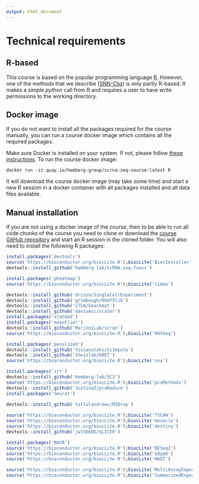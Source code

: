 ```yaml
---
output: html_document
---
```


# Technical requirements

## R-based

This course is based on the popular programming language [R](https://www.r-project.org/). However, one of the methods that we describe ([SNN-Cliq](http://bioinfo.uncc.edu/SNNCliq/)) is only partly R-based. It makes a simple _python_ call from R and requires a user to have write permissions to the working directory.

## Docker image

If you do not want to install all the packages required for the course manually, you can run a course docker image which contains all the required packages.

Make sure Docker is installed on your system. If not, please follow [these instructions](https://docs.docker.com/engine/installation/). To run the course docker image:

```
docker run -it quay.io/hemberg-group/scrna-seq-course:latest R
```

It will download the course docker image (may take some time) and start a new R session in a docker container with all packages installed and all data files available.

## Manual installation

If you are not using a docker image of the course, then to be able to run all code chunks of the course you need to clone or download the [course GitHub repository](https://github.com/hemberg-lab/scRNA.seq.course) and start an R session in the cloned folder. You will also need to install the following R packages:


```r
install.packages('devtools')
source('https://bioconductor.org/biocLite.R');biocLite('BiocInstaller')
devtools::install_github('hemberg-lab/scRNA.seq.funcs')

install.packages('pheatmap')
source('https://bioconductor.org/biocLite.R');biocLite('limma')

devtools::install_github('drisso/SingleCellExperiment')
devtools::install_github('grimbough/Rhdf5lib')
devtools::install_github('LTLA/beachmat')
devtools::install_github('davismcc/scater')
install.packages('statmod')
install.packages('mvoutlier')
devtools::install_github('MarioniLab/scran')
source('https://bioconductor.org/biocLite.R');biocLite('RUVSeq')

install.packages('penalized')
devtools::install_github('Vivianstats/scImpute')
devtools::install_github('theislab/kBET')
source('https://bioconductor.org/biocLite.R');biocLite('sva')

install.packages('irr')
devtools::install_github('hemberg-lab/SC3')
source('https://bioconductor.org/biocLite.R');biocLite('pcaMethods')
devtools::install_github('JustinaZ/pcaReduce')
install.packages('Seurat')
  
devtools::install_github('tallulandrews/M3Drop')

source('https://bioconductor.org/biocLite.R');biocLite('TSCAN')
source('https://bioconductor.org/biocLite.R');biocLite('monocle')
source('https://bioconductor.org/biocLite.R');biocLite('destiny')
devtools::install_github('jw156605/SLICER')

install.packages('ROCR')
source('https://bioconductor.org/biocLite.R');biocLite('DESeq2')
source('https://bioconductor.org/biocLite.R');biocLite('edgeR')
source('https://bioconductor.org/biocLite.R');biocLite('MAST')

source('https://bioconductor.org/biocLite.R');biocLite('MultiAssayExperiment')
source('https://bioconductor.org/biocLite.R');biocLite('SummarizedExperiment')
```
